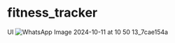 # fitness_tracker

UI
![WhatsApp Image 2024-10-11 at 10 50 13_7cae154a](https://github.com/user-attachments/assets/8a017d24-5f38-4edb-9338-680f2097ab58)
